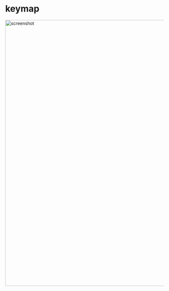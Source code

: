 # keymap

<img width="847" alt="screenshot" src="https://github.com/user-attachments/assets/eea08634-3804-4ad3-b626-a645e7d504e3" />

